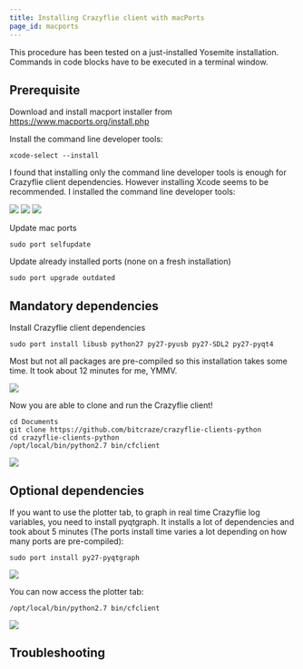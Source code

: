 ```yaml
---
title: Installing Crazyflie client with macPorts
page_id: macports 
---
```


This procedure has been tested on a just-installed Yosemite
installation. Commands in code blocks have to be executed in a terminal
window.

Prerequisite
------------

Download and install macport installer from
<https://www.macports.org/install.php>

Install the command line developer tools:

    xcode-select --install

I found that installing only the command line developer tools is enough
for Crazyflie client dependencies. However installing Xcode seems to be
recommended. I installed the command line developer tools:

![](/images/image03.png)
![](/images/image00.png)
![](/images/image01.png)

Update mac ports

    sudo port selfupdate

Update already installed ports (none on a fresh installation)

    sudo port upgrade outdated

Mandatory dependencies
----------------------

Install Crazyflie client dependencies

    sudo port install libusb python27 py27-pyusb py27-SDL2 py27-pyqt4

Most but not all packages are pre-compiled so this installation takes
some time. It took about 12 minutes for me, YMMV.

![](/images/image05.png)

Now you are able to clone and run the Crazyflie client!

    cd Documents
    git clone https://github.com/bitcraze/crazyflie-clients-python
    cd crazyflie-clients-python
    /opt/local/bin/python2.7 bin/cfclient

![](/images/image04.png)

Optional dependencies
---------------------

If you want to use the plotter tab, to graph in real time Crazyflie log
variables, you need to install pyqtgraph. It installs a lot of
dependencies and took about 5 minutes (The ports install time varies a
lot depending on how many ports are pre-compiled):

    sudo port install py27-pyqtgraph

![](/images/image02.png)

You can now access the plotter tab:

    /opt/local/bin/python2.7 bin/cfclient

![](/images/image06.png)

Troubleshooting
---------------
